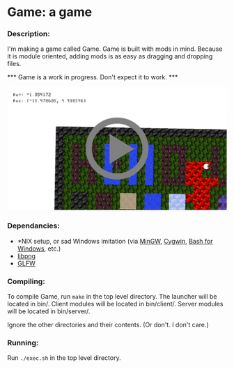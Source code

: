 # Game: a game

### Description:

I'm making a game called Game.
Game is built with mods in mind.
Because it is module oriented, adding mods is as easy as dragging and dropping files.

*** Game is a work in progress. Don't expect it to work. ***

[![thumbnail.png](https://github.com/thebenperson/game/blob/doc/res/thumbnail.png)](https://raw.githubusercontent.com/thebenperson/game/doc/res/video.mp4)

### Dependancies:

- *NIX setup, or sad Windows imitation (via [MinGW](http://mingw.org/), [Cygwin](https://cygwin.com/), [Bash for Windows](https://msdn.microsoft.com/en-us/commandline/wsl/about), etc.)
- [libpng](http://libpng.org/pub/png/libpng.html)
- [GLFW](http://glfw.org/)

### Compiling:

To compile Game, run `make` in the top level directory.
The launcher will be located in bin/.
Client modules will be located in bin/client/.
Server modules will be located in bin/server/.

Ignore the other directories and their contents. (Or don't. I don't care.)

### Running:

Run `./exec.sh` in the top level directory.
